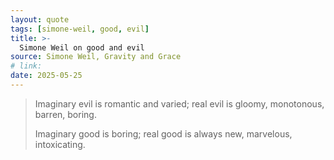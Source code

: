```yaml
---
layout: quote
tags: [simone-weil, good, evil]
title: >-
  Simone Weil on good and evil
source: Simone Weil, Gravity and Grace
# link: 
date: 2025-05-25
---
```

> Imaginary evil is romantic and varied; real evil is gloomy, monotonous, barren, boring.
>
> Imaginary good is boring; real good is always new, marvelous, intoxicating.
